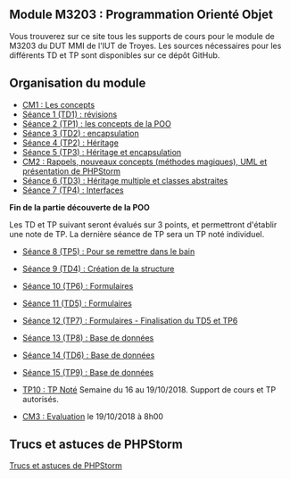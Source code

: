 ## Module M3203 : Programmation Orienté Objet

Vous trouverez sur ce site tous les supports de cours pour le module de M3203 du DUT MMI de l'IUT de Troyes. Les sources nécessaires pour les différents TD et TP sont disponibles sur ce dépôt GitHub.

## Organisation du module

* [CM1 : Les concepts](CM1_M3203_POO_1617.pptx)
* [Séance 1 (TD1) : révisions](seance1/sujet.md)
* [Séance 2 (TP1) : les concepts de la POO](seance2/sujet.md)
* [Séance 3 (TD2) : encapsulation](seance3/sujet.md)
* [Séance 4 (TP2) : Héritage](seance4/sujet.md)
* [Séance 5 (TP3) : Héritage et encapsulation](seance5/sujet.md)
* [CM2 : Rappels, nouveaux concepts (méthodes magiques), UML et présentation de PHPStorm](CM2_M3203_POO_1718.pptx)
* [Séance 6 (TD3) : Héritage multiple et classes abstraites](seance6/sujet.md)
* [Séance 7 (TP4) : Interfaces](seance7/sujet.md)

**Fin de la partie découverte de la POO**

Les TD et TP suivant seront évalués sur 3 points, et permettront d'établir une note de TP. La dernière séance de TP sera un TP noté individuel.

* [Séance 8 (TP5) : Pour se remettre dans le bain](seance8/sujet.md)

* [Séance 9 (TD4) : Création de la structure](seance9/sujet.md)
* [Séance 10 (TP6) : Formulaires](seance10/sujet.md)
* [Séance 11 (TD5) : Formulaires](seance11/sujet.md)
* [Séance 12 (TP7) : Formulaires - Finalisation du TD5 et TP6](seance12/sujet.md)
* [Séance 13 (TP8) : Base de données](seance13/sujet.md)
* [Séance 14 (TD6) : Base de données](seance14/sujet.md)
* [Séance 15 (TP9) : Base de données](seance15/sujet.md)
* [TP10 : TP Noté](seance16/sujet.md) Semaine du 16 au 19/10/2018. Support de cours et TP autorisés.
* [CM3 : Evaluation](cm3/sujet.md) le 19/10/2018 à 8h00

## Trucs et astuces de PHPStorm

[Trucs et astuces de PHPStorm](phpstorm/readme.md)
